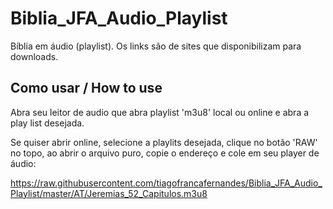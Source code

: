 # Biblia_JFA_Audio_Playlist
Bíblia em áudio (playlist). Os links são de sites que disponibilizam para downloads.


## Como usar / How to use
Abra seu leitor de audio que abra playlist 'm3u8' local ou online e abra a play list desejada.

Se quiser abrir online, selecione a playlits desejada, clique no botão 'RAW' no topo, ao abrir o arquivo puro, copie o endereço e cole em seu player de áudio:

https://raw.githubusercontent.com/tiagofrancafernandes/Biblia_JFA_Audio_Playlist/master/AT/Jeremias_52_Capitulos.m3u8
